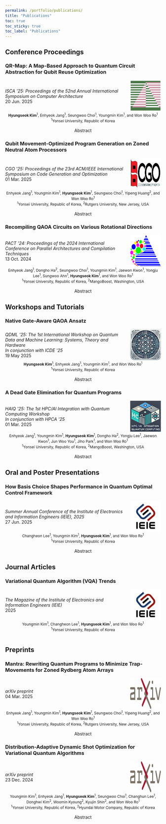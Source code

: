 ```yaml
---
permalink: /portfolio/publications/
title: "Publications"
toc: true
toc_sticky: true
toc_label: "Publications"
---
```


## Conference Proceedings

### QR-Map: A Map-Based Approach to Quantum Circuit Abstraction for Qubit Reuse Optimization <a href="https://doi.org/10.1145/3695053.3731020" target="_blank"><i class="fa fa-book" title="Reference"></i></a>

<div style="display: flex; align-items: center;">
  <div style="width: 80%; padding-right: 10px;">
    <i>ISCA '25: Proceedings of the 52nd Annual International Symposium on Computer Architecture</i>
    <br>20 Jun. 2025
  </div>
  <div style="width: 20%;">
    <img src="/assets/images/logo_isca2025.png" alt="ISCA 2025" width="100" height="100"/>
  </div>
</div>

<div style="text-align: center; font-size: 0.85em;">
<b>Hyungseok Kim</b><sup>1</sup>, Enhyeok Jang<sup>1</sup>, Seungwoo Choi<sup>1</sup>, Youngmin Kim<sup>1</sup>, and Won Woo Ro<sup>1</sup>
<br><sup>1</sup>Yonsei University, Republic of Korea
<br><br>
</div>

<div style="text-align: center;">
  <a class="btn btn--info" onclick="toggleContent(this)">
      <i class="toggle-icon" data-feather="chevron-right" style="vertical-align: middle;"></i>Abstract
  </a>
</div>
<div class="abstract" style="display: none;">
  Recent advances in quantum computing introduce the ability to reuse qubits through mid-circuit measurements, thereby enhancing the efficiency of quantum devices with limited computational resources.
  However, identifying optimal reuse opportunities in quantum circuits remains challenging due to the intricate dependencies between quantum gates. 
  Existing frameworks address this by either directly searching for reuse opportunities or converting circuits into directed acyclic graphs (DAGs).
  Unfortunately, these frameworks may require exponential search complexity or may not always ensure optimal results due to their non-deterministic property.
  To overcome these challenges, we propose <i>QR-Map</i> (<u>Q</u>ubit <u>R</u>euse <u>Map</u>), a map-based framework that abstracts computational dependencies for efficient qubit reuse. 
  By extracting and aligning two-qubit gates, QR-Map facilitates dependency detection and ensures qubit savings without incurring excessive idle time. 
  This approach achieves an optimal balance between gate serialization depth and crosstalk reduction.
  Evaluations with various quantum circuit benchmarks demonstrate that quantum circuits optimized with QR-Map achieve average reductions of 20% in qubit usage, 25% in circuit depth, and 22% in SWAP insertions compared to those optimized with the state-of-the-art framework.
</div>



### Qubit Movement-Optimized Program Generation on Zoned Neutral Atom Processors <a href="https://doi.org/10.1145/3696443.3708937" target="_blank"><i class="fa fa-book" title="Reference"></i></a>

<div style="display: flex; align-items: center;">
  <div style="width: 80%; padding-right: 10px;">
    <i>CGO '25: Proceedings of the 23rd ACM/IEEE International Symposium on Code Generation and Optimization</i>
    <br>01 Mar. 2025
  </div>
  <div style="width: 20%;">
    <img src="/assets/images/logo_cgo.jpg" alt="CGO 2025" width="100" height="100"/>
  </div>
</div>

<div style="text-align: center; font-size: 0.85em;">
Enhyeok Jang<sup>1</sup>, Youngmin Kim<sup>1</sup>, <b>Hyungseok Kim</b><sup>1</sup>, Seungwoo Choi<sup>1</sup>, Yipeng Huang<sup>2</sup>, and Won Woo Ro<sup>1</sup>
<br><sup>1</sup>Yonsei University, Republic of Korea, <sup>2</sup>Rutgers University, New Jersey, USA
<br><br>
</div>

<div style="text-align: center;">
  <a class="btn btn--info" onclick="toggleContent(this)">
      <i class="toggle-icon" data-feather="chevron-right" style="vertical-align: middle;"></i>Abstract
  </a>
</div>
<div class="abstract" style="display: none;">
  A zoned neutral atom architecture achieves exceptional fidelity by segregating the execution spaces of 1- and 2-qubit gates, being a promising candidate for high-accuracy quantum systems. 
  Unfortunately, naïvely applying programs designed for static qubit topologies to zoned architectures may result in most execution time being consumed by intra-zone travels of atoms. 
  To address this, we introduce <i>Mantra</i> (Minimizing trAp movemeNts for aTom aRray Architectures), which rewrites quantum programs to reduce the interleaving of single- and two-qubit gates. 
  <i>Mantra</i> incorporates three strategies: (i) a fountain-shaped controlled-Z (CZ) chain, (ii) ZZ-interaction protocol without a 1-qubit gate, and (iii) preemptive gate scheduling. 
  <i>Mantra</i> reduces inter-zone movements by 68%, physical gate counts by 35%, and improves circuit fidelities by 17% compared to the standard executions.
</div>



### Recompiling QAOA Circuits on Various Rotational Directions <a href="https://doi.org/10.1145/3656019.3676899" target="_blank"><i class="fa fa-book" title="Reference"></i></a>

<div style="display: flex; align-items: center;">
  <div style="width: 80%; padding-right: 10px;">
    <i>PACT '24: Proceedings of the 2024 International Conference on Parallel Architectures and Compilation Techniques</i>
    <br>13 Oct. 2024
  </div>
  <div style="width: 20%;">
    <img src="/assets/images/logo_pact.gif" alt="PACT 2024" width="100" height="100"/>
  </div>
</div>

<div style="text-align: center; font-size: 0.85em;">
Enhyeok Jang<sup>1</sup>, Dongho Ha<sup>2</sup>, Seungwoo Choi<sup>1</sup>, Youngmin Kim<sup>1</sup>, Jaewon Kwon<sup>1</sup>, Yongju Lee<sup>1</sup>, Sungwoo Ahn<sup>1</sup>, <b>Hyungseok Kim</b><sup>1</sup>, and Won Woo Ro<sup>1</sup>
<br><sup>1</sup>Yonsei University, Republic of Korea, <sup>2</sup>MangoBoost, Washington, USA
<br><br>
</div>

<div style="text-align: center;">
  <a class="btn btn--info" onclick="toggleContent(this)">
      <i class="toggle-icon" data-feather="chevron-right" style="vertical-align: middle;"></i>Abstract
  </a>
</div>
<div class="abstract" style="display: none;">
  The quantum approximate optimization algorithm (QAOA) is introduced to efficiently solve combinatorial optimization problems. 
  Despite the promise of QAOA, the cost of executing QAOA circuits at scale for quantum advantage may still be excessive for the near-future quantum device. 
  We observe the increasing overhead of QAOA circuit execution in the native gate translation. 
  To execute QAOA circuits on a real quantum computing device, Hamiltonians composed of predefined specific rotations (e.g., ZZ and X) should be decomposed into finite native gates. 
  By adopting rotational combinations that utilize native gates more directly than the standard QAOA circuit model, the execution cost on real quantum devices can be reduced. 
  In this study, we propose <i>Racoon</i> (<u>R</u>ot<u>a</u>tional Spa<u>c</u>e Virtualizati<u>o</u>n for QA<u>O</u>A A<u>n</u>satz), an algorithm-hardware co-design approach that revisits the synthesis conditions of QAOA circuits and selects alternative candidates with different rotational combinations. 
  Our analysis of six commercial quantum processors demonstrates that applying <i>Racoon</i> to QAOA circuits for the 4-node Sherrington-Kirkpatrick model reduces the number of native gates by an average of 23% and up to 79%. 
  Consequently, using <i>Racoon</i> results in 43% fewer training epochs, 41% lower training energy consumption, and a 6% improvement in inference on average compared to standard QAOA. 
  <i>Racoon</i> consistently reduces circuit depth as the number of qubits and layers increases, achieving 123 × more circuit depth reduction compared to the recently proposed Depth First Search (DFS)-based method. 
  Furthermore, we confirm that <i>Racoon</i>'s method can be extended to State-of-The-Art QAOAs with modified ansätze and to the variational quantum eigensolver (VQE).
</div>



## Workshops and Tutorials

### Native Gate-Aware QAOA Ansatz

<div style="display: flex; align-items: center;">
  <div style="width: 80%; padding-right: 10px;">
    <i>QDML '25: The 1st International Workshop on Quantum Data and Machine Learning: Systems, Theory and Hardware<br>In conjunction with ICDE '25</i>
    <br>19 May 2025
  </div>
  <div style="width: 20%;">
    <img src="/assets/images/logo_qdml.png" alt="QDML 2025" width="100" height="100"/>
  </div>
</div>

<div style="text-align: center; font-size: 0.85em;">
<b>Hyungseok Kim</b><sup>1</sup>, Enhyeok Jang<sup>1</sup>, Youngmin Kim<sup>1</sup>, and Won Woo Ro<sup>1</sup>
<br><sup>1</sup>Yonsei University, Republic of Korea
<br><br>
</div>

<div style="text-align: center;">
  <a class="btn btn--info" onclick="toggleContent(this)">
      <i class="toggle-icon" data-feather="chevron-right" style="vertical-align: middle;"></i>Abstract
  </a>
</div>
<div class="abstract" style="display: none;">
  The quantum approximate optimization algorithm (QAOA) is introduced to solve combinatorial optimization problems efficiently. 
  Despite the computational benefit of the QAOA, the cost of executing QAOA programs at scale to demonstrate quantum advantage is still expensive for the near-future quantum computing system.
  We observe that real quantum computing devices represent and execute QAOA circuits through their finite set of native gates.
  In general, the cost and mixer Hamiltonian are realized with ZZ and X-direction rotations of qubits, respectively.
  However, the rotation direction of the qubit for QAOA circuit training does not necessarily have to be configured only with the combination described above, nor is this combination of rotation always optimal for all quantum processors.
  By adopting rotational combinations that utilize native gates more directly than the standard QAOA circuit model, the execution cost on real quantum devices can be reduced.
  In this study, we propose <i>Racoon</i> (<u>R</u>ot<u>a</u>tional Spa<u>c</u>e Virtualizati<u>o</u>n for QA<u>O</u>A A<u>n</u>satz), an algorithm-hardware co-design approach that revisits the synthesis conditions of QAOA circuits and selects alternative candidates with different rotational combinations. 
  Our analysis of six commercial quantum processors demonstrates that applying <i>Racoon</i> to QAOA circuits for the 4-node Sherrington-Kirkpatrick model reduces the number of native gates by an average of 23% and up to 79%.
  Consequently, using <i>Racoon</i> results in 43% fewer training epochs, 41% lower training energy consumption, and a 6% improvement in inference on average compared to standard QAOA.
  <i>Racoon</i> consistently reduces circuit depth as the number of qubits and layers increases, achieving 123× more circuit depth reduction compared to the recently proposed Depth First Search (DFS)-based method.
  Furthermore, we confirm that <i>Racoon</i> method can be extended to state-of-the-art QAOAs with modified ansatz and to variational quantum eigensolvers (VQEs).
</div>



### A Dead Gate Elimination for Quantum Programs

<div style="display: flex; align-items: center;">
  <div style="width: 80%; padding-right: 10px;">
    <i>HAIQ '25: The 1st HPC/AI Integration with Quantum Computing Workshop<br>In conjunction with HPCA '25</i>
    <br>01 Mar. 2025
  </div>
  <div style="width: 20%;">
    <img src="/assets/images/logo_haiq.jpg" alt="HAIQ 2025" width="100" height="100"/>
  </div>
</div>

<div style="text-align: center; font-size: 0.85em;">
Enhyeok Jang<sup>1</sup>, Youngmin Kim<sup>1</sup>, <b>Hyungseok Kim</b><sup>1</sup>, Dongho Ha<sup>2</sup>, Yongju Lee<sup>1</sup>, Jaewon Kwon<sup>1</sup>, Jun Woo You<sup>1</sup>, Jiho Park<sup>1</sup>, and Won Woo Ro<sup>1</sup>
<br><sup>1</sup>Yonsei University, Republic of Korea, <sup>2</sup>MangoBoost, Washington, USA
<br><br>
</div>

<div style="text-align: center;">
  <a class="btn btn--info" onclick="toggleContent(this)">
      <i class="toggle-icon" data-feather="chevron-right" style="vertical-align: middle;"></i>Abstract
  </a>
</div>
<div class="abstract" style="display: none;">
  The computational complexity of quantum programs is influenced by the limitations of the native gate set and the constraints imposed by qubit topology. 
  These factors necessitate advanced compilation techniques for efficient execution. 
  Our experimental data reveal that approximately 23.1% of gates in quantum programs are <i>dead gates</i>, which do not contribute to any meaningful alteration in the quantum state. 
  Removing these dead gates would provide the potential opportunity to reduce the size and improve the accuracy of the quantum program. 
  However, we observe that existing methods, including those integrated into Qiskit Transpiler, cannot adequately remove these unnecessary gates. 
  In this work, we introduce Dementor (<u>De</u>ad Quantu<u>m</u> Gat<u>e</u> Elimi<u>n</u>a<u>tor</u>), which efficiently detects and removes dead gates by considering a range of redundancy patterns. 
  To evaluate the efficacy of Dementor, we conducted experiments on IBM quantum processors, which have two distinct native gate sets: Echoed Cross-Resonance (ECR)-based and Controlled-X (CX)-based. 
  Our experiments show that Dementor achieves a reduction in the number of decomposed gates by an average of 46.4% on ECR-based systems and by an average of 60.6% on CX-based systems compared to Qiskit Transpiler with optimization level 3.
</div>



## Oral and Poster Presentations

### How Basis Choice Shapes Performance in Quantum Optimal Control Framework

<div style="display: flex; align-items: center;">
  <div style="width: 80%; padding-right: 10px;">
    <i>Summer Annual Conference of the Institute of Electronics and Information Engineers (IEIE), 2025</i>
    <br>27 Jun. 2025
  </div>
  <div style="width: 20%;">
    <img src="/assets/images/logo_ieie.jpg" alt="IEIE" width="100" height="100"/>
  </div>
</div>

<div style="text-align: center; font-size: 0.85em;">
Changheon Lee<sup>1</sup>, Youngmin Kim<sup>1</sup>, <b>Hyungseok Kim</b><sup>1</sup>, and Won Woo Ro<sup>1</sup>
<br><sup>1</sup>Yonsei University, Republic of Korea
<br><br>
</div>

<div style="text-align: center;">
  <a class="btn btn--info" onclick="toggleContent(this)">
      <i class="toggle-icon" data-feather="chevron-right" style="vertical-align: middle;"></i>Abstract
  </a>
</div>
<div class="abstract" style="display: none;">
  Quantum optimal control (QOC) is essential for extracting the most algorithmic depth from today’s NISQ processors, yet its practical impact is limited by two factors: (i) the analytic basis used to parameterize each control pulse and (ii) the compilation latency required to generate highfidelity waveforms. 
  We find that ① Fourier envelopes outperforms Gaussian shapes by 1.24× on average, in terms of fidelity. 
  ② The Gaussian basis reduces gate length by 5% relative to the Fourier basis. 
  ③ The Gaussian envelope shave 11% from compilation latency compared to the Fourier basis. 
  ④ Sinc functions, although attractive in theory for their perfect rectangular spectra, underperform on fidelity.
</div>



## Journal Articles

### Variational Quantum Algorithm (VQA) Trends

<div style="display: flex; align-items: center;">
  <div style="width: 80%; padding-right: 10px;">
    <i>The Magazine of the Institute of Electronics and Information Engineers (IEIE)</i>
    <br>2025
  </div>
  <div style="width: 20%;">
    <img src="/assets/images/logo_ieie.jpg" alt="IEIE" width="100" height="100"/>
  </div>
</div>

<div style="text-align: center; font-size: 0.85em;">
Youngmin Kim<sup>1</sup>, Changheon Lee<sup>1</sup>, <b>Hyungseok Kim</b><sup>1</sup>, and Won Woo Ro<sup>1</sup>
<br><sup>1</sup>Yonsei University, Republic of Korea
<br><br>
</div>



## Preprints

### Mantra: Rewriting Quantum Programs to Minimize Trap-Movements for Zoned Rydberg Atom Arrays <a href="https://doi.org/10.48550/arXiv.2503.02272" target="_blank"><i class="fa fa-book" title="Reference"></i></a>

<div style="display: flex; align-items: center;">
  <div style="width: 80%; padding-right: 10px;">
    <i>arXiv preprint</i>
    <br>04 Mar. 2025
  </div>
  <div style="width: 20%;">
    <img src="/assets/images/logo_arxiv.png" alt="arXiv" width="100" height="100"/>
  </div>
</div>

<div style="text-align: center; font-size: 0.85em;">
Enhyeok Jang<sup>1</sup>, Youngmin Kim<sup>1</sup>, <b>Hyungseok Kim</b><sup>1</sup>, Seungwoo Choi<sup>1</sup>, Yipeng Huang<sup>2</sup>, and Won Woo Ro<sup>1</sup>
<br><sup>1</sup>Yonsei University, Republic of Korea, <sup>2</sup>Rutgers University, New Jersey, USA
<br><br>
</div>

<div style="text-align: center;">
  <a class="btn btn--info" onclick="toggleContent(this)">
      <i class="toggle-icon" data-feather="chevron-right" style="vertical-align: middle;"></i>Abstract
  </a>
</div>
<div class="abstract" style="display: none;">
  A zoned neutral atom architecture achieves exceptional fidelity by segregating the execution spaces of 1- and 2-qubit gates, being a promising candidate for high-accuracy quantum systems. 
  Unfortunately, naively applying programs designed for static qubit topologies to zoned architectures may result in most execution time being consumed by inter-zone travels of atoms. 
  To address this, we introduce <i>Mantra</i> (Minimizing trAp movemeNts for aTom aRray Architectures), which rewrites quantum programs to reduce the interleaving of single- and two-qubit gates. 
  <i>Mantra</i> incorporates three strategies: (i) a fountain-shaped controlled-Z (CZ) chain, (ii) ZZ-interaction protocol without a 1-qubit gate, and (iii) preemptive gate scheduling. 
  <i>Mantra</i> reduces inter-zone movements by 68%, physical gate counts by 35%, and improves circuit fidelities by 17% compared to the standard executions.
</div>



### Distribution-Adaptive Dynamic Shot Optimization for Variational Quantum Algorithms <a href="https://doi.org/10.48550/arXiv.2412.17485" target="_blank"><i class="fa fa-book" title="Reference"></i></a>

<div style="display: flex; align-items: center;">
  <div style="width: 80%; padding-right: 10px;">
    <i>arXiv preprint</i>
    <br>23 Dec. 2024
  </div>
  <div style="width: 20%;">
    <img src="/assets/images/logo_arxiv.png" alt="arXiv" width="100" height="100"/>
  </div>
</div>

<div style="text-align: center; font-size: 0.85em;">
Youngmin Kim<sup>1</sup>, Enhyeok Jang<sup>1</sup>, <b>Hyungseok Kim</b><sup>1</sup>, Seungwoo Choi<sup>1</sup>, Changhun Lee<sup>1</sup>, Donghwi Kim<sup>2</sup>, Woomin Kyoung<sup>2</sup>, Kyujin Shin<sup>2</sup>, and Won Woo Ro<sup>1</sup>
<br><sup>1</sup>Yonsei University, Republic of Korea, <sup>2</sup>Hyundai Motor Company, Republic of Korea
<br><br>
</div>

<div style="text-align: center;">
  <a class="btn btn--info" onclick="toggleContent(this)">
      <i class="toggle-icon" data-feather="chevron-right" style="vertical-align: middle;"></i>Abstract
  </a>
</div>
<div class="abstract" style="display: none;">
  Variational quantum algorithms (VQAs) have attracted remarkable interest over the past few years because of their potential computational advantages on near-term quantum devices. 
  They leverage a hybrid approach that integrates classical and quantum computing resources to solve high dimensional problems that are challenging for classical approaches alone. 
  In the training process ofvariational circuits, constructing an accurate probability distribution for each epoch is not always necessary, creating opportunities to reduce computational costs through shot reduction. 
  However, existing shot-allocation methods that capitalize on this potential often lack adaptive feedback or aretied to specific classical optimizers, which limits their applicability to common VQAs and broader optimization techniques. 
  Our observations indicate that the information entropy of a quantum circuit's output distribution exhibits an approximately exponential relationship with the numberof shots needed to achieve a target Hellinger distance. 
  In this work, we propose a distribution-adaptive dynamic shot (DDS) framework that efficiently adjusts the number of shots per iterationin VQAs using the entropy distribution from the prior training epoch. 
  Our results demonstrate that the DDS framework sustains inference accuracy while achieving a ~50% reduction in average shotcount compared to fixed-shot training, and ~60% higher accuracy than recently proposed tiered shot allocation methods. 
  Furthermore, in noisy simulations that reflect the error rates of actual IBM quantum systems, DDS achieves approximately a ~30% reduction in the total number of shots compared to the fixed-shot method with minimal degradation in accuracy, and offers about ~70% higher computational accuracy than tiered shot allocation methods.
</div>